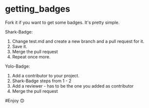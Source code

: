 # getting_badges

Fork it if you want to get some badges. It's pretty simple.

Shark-Badge:
1. Change test.md and create a new branch and a pull request for it.
2. Save it.
3. Merge the pull request
4. Repeat once more. 

Yolo-Badge:
1. Add a contributor to your project.
2. Shark-Badge steps from 1 - 2
3. Add a reviewer - has to be the one you added as contributor
4. Merge the pull request

#Enjoy 😊
